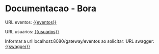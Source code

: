 # Documentacao - Bora

URL eventos: [{{eventos}}](http://localhost:8080/gateway/eventos/v1/admin/eventos)  

URL usuarios: [{{usuarios}}](http://localhost:8080/gateway/eventos/v1/admin/usuarios)  

Informar a url localhost:8080/gateway/eventos ao solicitar: 
URL swagger: [{{swagger}}](http://localhost:8080/gateway/swagger-ui.html#/)